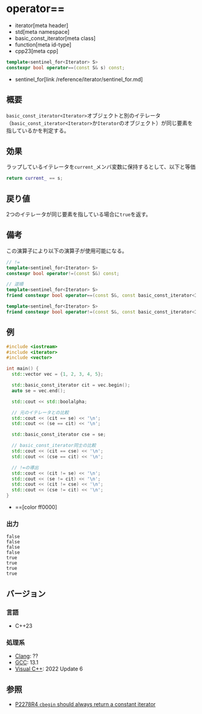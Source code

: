 # operator==
* iterator[meta header]
* std[meta namespace]
* basic_const_iterator[meta class]
* function[meta id-type]
* cpp23[meta cpp]

```cpp
template<sentinel_for<Iterator> S>
constexpr bool operator==(const S& s) const;
```
* sentinel_for[link /reference/iterator/sentinel_for.md]

## 概要

`basic_const_iterator<Iterator>`オブジェクトと別のイテレータ（`basic_const_iterator<Iterator>`か`Iterator`のオブジェクト）が同じ要素を指しているかを判定する。

## 効果

ラップしているイテレータを`current_`メンバ変数に保持するとして、以下と等価

```cpp
return current_ == s;
```

## 戻り値

2つのイテレータが同じ要素を指している場合に`true`を返す。


## 備考

この演算子により以下の演算子が使用可能になる。

```cpp
// !=
template<sentinel_for<Iterator> S>
constexpr bool operator!=(const S&) const;

// 逆順
template<sentinel_for<Iterator> S>
friend constexpr bool operator==(const S&, const basic_const_iterator<Iterator>&);

template<sentinel_for<Iterator> S>
friend constexpr bool operator!=(const S&, const basic_const_iterator<Iterator>&);
```

## 例
```cpp example
#include <iostream>
#include <iterator>
#include <vector>

int main() {
  std::vector vec = {1, 2, 3, 4, 5};

  std::basic_const_iterator cit = vec.begin();
  auto se = vec.end();

  std::cout << std::boolalpha;

  // 元のイテレータとの比較
  std::cout << (cit == se) << '\n';
  std::cout << (se == cit) << '\n';

  std::basic_const_iterator cse = se;

  // basic_const_iterator同士の比較
  std::cout << (cit == cse) << '\n';
  std::cout << (cse == cit) << '\n';

  // !=の導出
  std::cout << (cit != se) << '\n';
  std::cout << (se != cit) << '\n';
  std::cout << (cit != cse) << '\n';
  std::cout << (cse != cit) << '\n';
}
```
* ==[color ff0000]

### 出力
```
false
false
false
false
true
true
true
true
```

## バージョン
### 言語
- C++23

### 処理系
- [Clang](/implementation.md#clang): ??
- [GCC](/implementation.md#gcc): 13.1
- [Visual C++](/implementation.md#visual_cpp): 2022 Update 6

## 参照

- [P2278R4 `cbegin` should always return a constant iterator](https://www.open-std.org/jtc1/sc22/wg21/docs/papers/2022/p2278r4.html)
